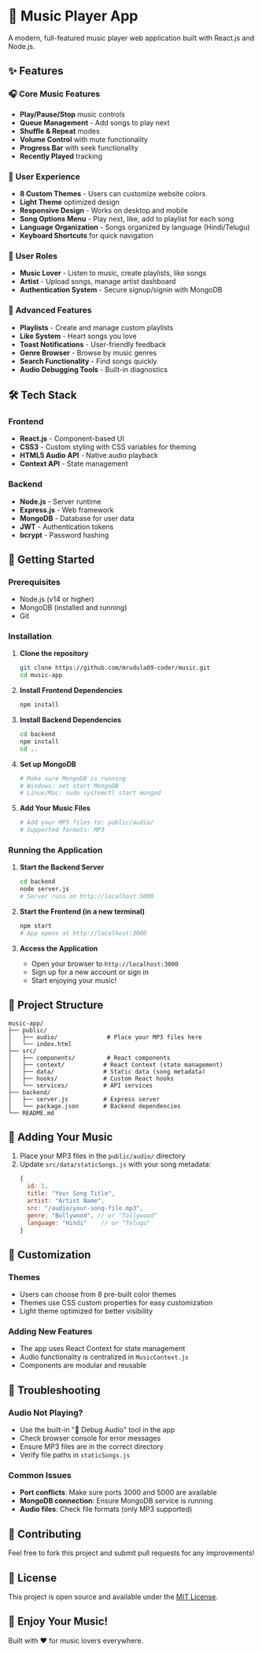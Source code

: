 # 🎵 Music Player App

A modern, full-featured music player web application built with React.js and Node.js.

## ✨ Features

### 🎧 **Core Music Features**
- **Play/Pause/Stop** music controls
- **Queue Management** - Add songs to play next
- **Shuffle & Repeat** modes
- **Volume Control** with mute functionality
- **Progress Bar** with seek functionality
- **Recently Played** tracking

### 🎨 **User Experience**
- **8 Custom Themes** - Users can customize website colors
- **Light Theme** optimized design
- **Responsive Design** - Works on desktop and mobile
- **Song Options Menu** - Play next, like, add to playlist for each song
- **Language Organization** - Songs organized by language (Hindi/Telugu)
- **Keyboard Shortcuts** for quick navigation

### 🎤 **User Roles**
- **Music Lover** - Listen to music, create playlists, like songs
- **Artist** - Upload songs, manage artist dashboard
- **Authentication System** - Secure signup/signin with MongoDB

### 📱 **Advanced Features**
- **Playlists** - Create and manage custom playlists
- **Like System** - Heart songs you love
- **Toast Notifications** - User-friendly feedback
- **Genre Browser** - Browse by music genres
- **Search Functionality** - Find songs quickly
- **Audio Debugging Tools** - Built-in diagnostics

## 🛠️ Tech Stack

### **Frontend**
- **React.js** - Component-based UI
- **CSS3** - Custom styling with CSS variables for theming
- **HTML5 Audio API** - Native audio playback
- **Context API** - State management

### **Backend**
- **Node.js** - Server runtime
- **Express.js** - Web framework
- **MongoDB** - Database for user data
- **JWT** - Authentication tokens
- **bcrypt** - Password hashing

## 🚀 Getting Started

### **Prerequisites**
- Node.js (v14 or higher)
- MongoDB (installed and running)
- Git

### **Installation**

1. **Clone the repository**
   ```bash
   git clone https://github.com/mrudula09-coder/music.git
   cd music-app
   ```

2. **Install Frontend Dependencies**
   ```bash
   npm install
   ```

3. **Install Backend Dependencies**
   ```bash
   cd backend
   npm install
   cd ..
   ```

4. **Set up MongoDB**
   ```bash
   # Make sure MongoDB is running
   # Windows: net start MongoDB
   # Linux/Mac: sudo systemctl start mongod
   ```

5. **Add Your Music Files**
   ```bash
   # Add your MP3 files to: public/audio/
   # Supported formats: MP3
   ```

### **Running the Application**

1. **Start the Backend Server**
   ```bash
   cd backend
   node server.js
   # Server runs on http://localhost:5000
   ```

2. **Start the Frontend (in a new terminal)**
   ```bash
   npm start
   # App opens at http://localhost:3000
   ```

3. **Access the Application**
   - Open your browser to `http://localhost:3000`
   - Sign up for a new account or sign in
   - Start enjoying your music!

## 📁 Project Structure

```
music-app/
├── public/
│   ├── audio/              # Place your MP3 files here
│   └── index.html
├── src/
│   ├── components/         # React components
│   ├── context/           # React Context (state management)
│   ├── data/              # Static data (song metadata)
│   ├── hooks/             # Custom React hooks
│   └── services/          # API services
├── backend/
│   ├── server.js          # Express server
│   └── package.json       # Backend dependencies
└── README.md
```

## 🎵 Adding Your Music

1. Place your MP3 files in the `public/audio/` directory
2. Update `src/data/staticSongs.js` with your song metadata:
   ```javascript
   {
     id: 1,
     title: "Your Song Title",
     artist: "Artist Name",
     src: "/audio/your-song-file.mp3",
     genre: "Bollywood", // or "Tollywood"
     language: "Hindi"    // or "Telugu"
   }
   ```

## 🎨 Customization

### **Themes**
- Users can choose from 8 pre-built color themes
- Themes use CSS custom properties for easy customization
- Light theme optimized for better visibility

### **Adding New Features**
- The app uses React Context for state management
- Audio functionality is centralized in `MusicContext.js`
- Components are modular and reusable

## 🐛 Troubleshooting

### **Audio Not Playing?**
- Use the built-in "🔧 Debug Audio" tool in the app
- Check browser console for error messages
- Ensure MP3 files are in the correct directory
- Verify file paths in `staticSongs.js`

### **Common Issues**
- **Port conflicts**: Make sure ports 3000 and 5000 are available
- **MongoDB connection**: Ensure MongoDB service is running
- **Audio files**: Check file formats (only MP3 supported)

## 🤝 Contributing

Feel free to fork this project and submit pull requests for any improvements!

## 📄 License

This project is open source and available under the [MIT License](LICENSE).

## 🎉 Enjoy Your Music!

Built with ❤️ for music lovers everywhere.
